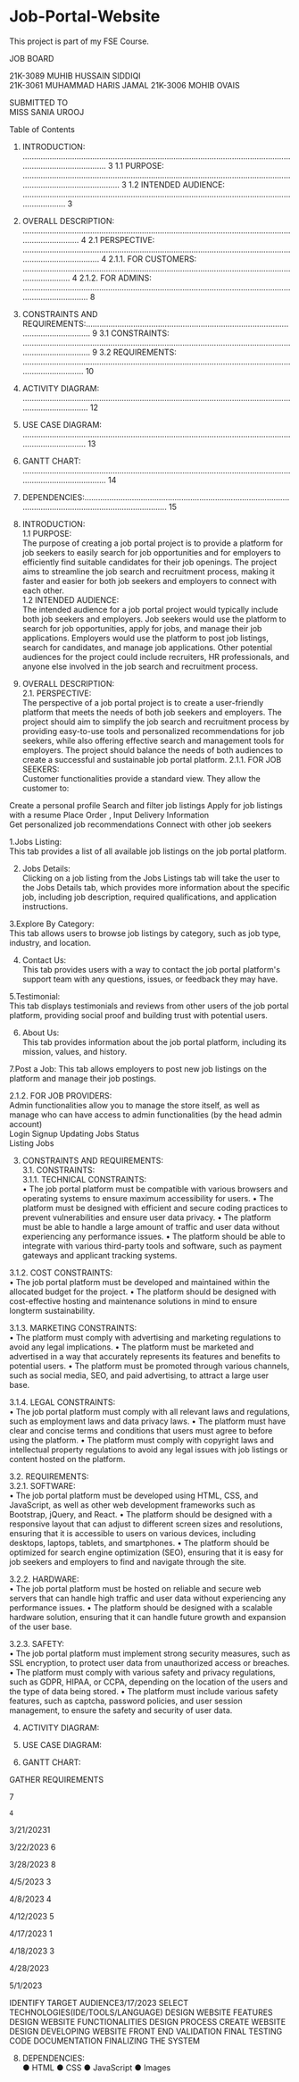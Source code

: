 # Job-Portal-Website
This project is part of my FSE Course.

 
  
 
 
JOB BOARD    
 
21K-3089  	MUHIB HUSSAIN SIDDIQI   
21K-3061  	MUHAMMAD HARIS JAMAL 
21K-3006  	MOHIB OVAIS 
  
 
SUBMITTED TO  
MISS SANIA UROOJ  
 
 
  
 	  
 
	 	  
  
 
 
 
Table of Contents  
1.	INTRODUCTION: ............................................................................................................................................................ 3 
1.1	PURPOSE: .................................................................................................................................................................. 3 
1.2	INTENDED AUDIENCE: .......................................................................................................................................... 3 
2.	OVERALL DESCRIPTION: ................................................................................................................................................ 4 
2.1	PERSPECTIVE: ......................................................................................................................................................... 4 
2.1.1.	FOR CUSTOMERS: ............................................................................................................................................ 4 
2.1.2.	FOR ADMINS: .................................................................................................................................................... 8 
3.	CONSTRAINTS AND REQUIREMENTS:........................................................................................................................ 9 
3.1	CONSTRAINTS: ..................................................................................................................................................... 9 
3.2	REQUIREMENTS: .................................................................................................................................................. 10 
4.	ACTIVITY DIAGRAM: .................................................................................................................................................... 12 
5.	USE CASE DIAGRAM: ................................................................................................................................................... 13 
6.	GANTT CHART: ............................................................................................................................................................ 14 
8.  DEPENDENCIES:........................................................................................................................................................... 15 
  
  
  
  
  
  
  
  
1. INTRODUCTION:  
1.1 PURPOSE:  
The purpose of creating a job portal project is to provide a platform for job seekers to easily search for job opportunities and for employers to efficiently find suitable candidates for their job openings. The project aims to streamline the job search and recruitment process, making it faster and easier for both job seekers and employers to connect with each other.  
1.2 INTENDED AUDIENCE:  
The intended audience for a job portal project would typically include both job seekers and employers. Job seekers would use the platform to search for job opportunities, apply for jobs, and manage their job applications. Employers would use the platform to post job listings, search for candidates, and manage job applications. Other potential audiences for the project could include recruiters, HR professionals, and anyone else involved in the job search and recruitment process.  
  
  
2. OVERALL DESCRIPTION:  
2.1. PERSPECTIVE:  
The perspective of a job portal project is to create a user-friendly platform that meets the needs of both job seekers and employers. The project should aim to simplify the job search and recruitment process by providing easy-to-use tools and personalized recommendations for job seekers, while also offering effective search and management tools for employers. The project should balance the needs of both audiences to create a successful and sustainable job portal platform. 
2.1.1. FOR JOB SEEKERS:  
Customer functionalities provide a standard view. They allow the customer to:  
 
Create a personal profile 
Search and filter job listings 
Apply for job listings with a resume 
Place Order , Input Delivery Information  
Get personalized job recommendations 
Connect with other job seekers 
 
 
 
 
1.Jobs Listing:  
This tab provides a list of all available job listings on the job portal platform. 
 
2. Jobs Details:  
Clicking on a job listing from the Jobs Listings tab will take the user to the Jobs Details tab, which provides more information about the specific job, including job description, required qualifications, and application instructions. 
 
 	  
3.Explore By Category:  
 This tab allows users to browse job listings by category, such as job type, industry, and location. 
 
 
4. Contact Us:  
This tab provides users with a way to contact the job portal platform's support team with any questions, issues, or feedback they may have. 
 
5.Testimonial:  
This tab displays testimonials and reviews from other users of the job portal platform, providing social proof and building trust with potential users. 
 
 
 
  
6. About Us:  
This tab provides information about the job portal platform, including its mission, values, and history.  	 	 	 	 	 	 
 	 	 	 	 	 	 	 	 	 	 	 	 
 
  
7.Post a Job: 
This tab allows employers to post new job listings on the platform and manage their job postings. 
  
 
 
2.1.2. FOR JOB PROVIDERS:  
   Admin functionalities allow you to manage the store itself, as well as manage who can have access to admin functionalities (by the head admin account)  
Login Signup 
Updating Jobs Status  
Listing Jobs  
  
 
 
 
 
 
 
3. CONSTRAINTS AND REQUIREMENTS:  
3.1. CONSTRAINTS:  
3.1.1. TECHNICAL CONSTRAINTS:  
•	The job portal platform must be compatible with various browsers and operating systems to ensure maximum accessibility for users. 
•	The platform must be designed with efficient and secure coding practices to prevent vulnerabilities and ensure user data privacy. 
•	The platform must be able to handle a large amount of traffic and user data without experiencing any performance issues. 
•	The platform should be able to integrate with various third-party tools and software, such as payment gateways and applicant tracking systems. 
 
3.1.2. COST CONSTRAINTS:  
•	The job portal platform must be developed and maintained within the allocated budget for the project. 
•	The platform should be designed with cost-effective hosting and maintenance solutions in mind to ensure longterm sustainability. 
 
 
 
3.1.3. MARKETING CONSTRAINTS:  
•	The platform must comply with advertising and marketing regulations to avoid any legal implications. 
•	The platform must be marketed and advertised in a way that accurately represents its features and benefits to potential users. 
•	The platform must be promoted through various channels, such as social media, SEO, and paid advertising, to attract a large user base.  
 
 
3.1.4. LEGAL CONSTRAINTS:  
•	The job portal platform must comply with all relevant laws and regulations, such as employment laws and data privacy laws. 
•	The platform must have clear and concise terms and conditions that users must agree to before using the platform. 
•	The platform must comply with copyright laws and intellectual property regulations to avoid any legal issues with job listings or content hosted on the platform. 
 
3.2. REQUIREMENTS:                       
3.2.1. SOFTWARE:  
•	The job portal platform must be developed using HTML, CSS, and JavaScript, as well as other web development frameworks such as Bootstrap, jQuery, and React. 
•	The platform should be designed with a responsive layout that can adjust to different screen sizes and resolutions, ensuring that it is accessible to users on various devices, including desktops, laptops, tablets, and smartphones. 
•	The platform should be optimized for search engine optimization (SEO), ensuring that it is easy for job seekers and employers to find and navigate through the site. 
 
3.2.2. HARDWARE:  
•	The job portal platform must be hosted on reliable and secure web servers that can handle high traffic and user data without experiencing any performance issues. 
•	The platform should be designed with a scalable hardware solution, ensuring that it can handle future growth and expansion of the user base. 
 
3.2.3. SAFETY:  
•	The job portal platform must implement strong security measures, such as SSL encryption, to protect user data from unauthorized access or breaches. 
•	The platform must comply with various safety and privacy regulations, such as GDPR, HIPAA, or CCPA, depending on the location of the users and the type of data being stored. 
•	The platform must include various safety features, such as captcha, password policies, and user session management, to ensure the safety and security of user data.  
  
  
  
  
4. ACTIVITY DIAGRAM:  
  
  
 
 
5. USE CASE DIAGRAM:  
  
 
 
 
 
  
6. GANTT CHART:  
 
 
 
GATHER REQUIREMENTS

7		
		
	
	4		
		
	
3/21/20231		
		
	
3/22/2023	6		
		
	
3/28/2023	8		
		
	
4/5/2023	3		
		
	
4/8/2023	4	
	
	
4/12/2023	5	
		
	
4/17/2023		1
		
	
4/18/2023		3	
		
	
4/28/2023	
	
	
5/1/2023	
	
IDENTIFY TARGET AUDIENCE3/17/2023
SELECT TECHNOLOGIES(IDE/TOOLS/LANGUAGE)
DESIGN WEBSITE FEATURES
DESIGN WEBSITE FUNCTIONALITIES
DESIGN PROCESS
CREATE WEBSITE DESIGN
DEVELOPING WEBSITE FRONT END
VALIDATION
FINAL TESTING
CODE DOCUMENTATION
FINALIZING THE SYSTEM
 
 
  
8. DEPENDENCIES:  
●	HTML 
●	CSS 
●	JavaScript 
●	Images 
 
  
